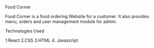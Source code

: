 Food Corner

Food Corner is a food ordering Website for a customer. It also provides menu, orders and user management module for admin.


Technologies Used 

1.React
2.CSS
3.HTML
4. Javascript
